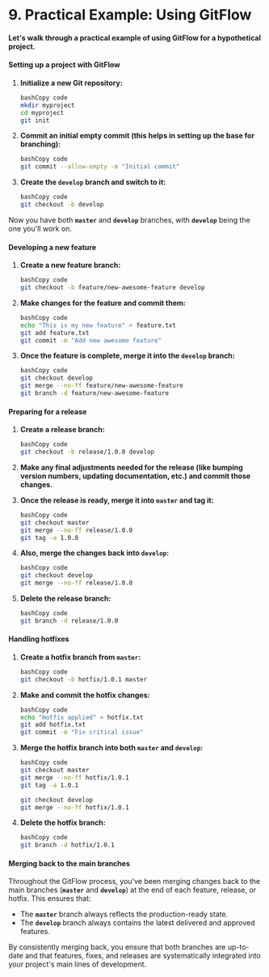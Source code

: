 # 9. Practical Example: Using GitFlow

#### Let's walk through a practical example of using GitFlow for a hypothetical project.

#### **Setting up a project with GitFlow**

1.  **Initialize a new Git repository:**

    ```bash
    bashCopy code
    mkdir myproject
    cd myproject
    git init

    ```
2.  **Commit an initial empty commit (this helps in setting up the base for branching):**

    ```bash
    bashCopy code
    git commit --allow-empty -m "Initial commit"

    ```
3.  **Create the `develop` branch and switch to it:**

    ```bash
    bashCopy code
    git checkout -b develop

    ```

Now you have both **`master`** and **`develop`** branches, with **`develop`** being the one you'll work on.

#### **Developing a new feature**

1.  **Create a new feature branch:**

    ```bash
    bashCopy code
    git checkout -b feature/new-awesome-feature develop

    ```
2.  **Make changes for the feature and commit them:**

    ```bash
    bashCopy code
    echo "This is my new feature" > feature.txt
    git add feature.txt
    git commit -m "Add new awesome feature"

    ```
3.  **Once the feature is complete, merge it into the `develop` branch:**

    ```bash
    bashCopy code
    git checkout develop
    git merge --no-ff feature/new-awesome-feature
    git branch -d feature/new-awesome-feature

    ```

#### **Preparing for a release**

1.  **Create a release branch:**

    ```bash
    bashCopy code
    git checkout -b release/1.0.0 develop

    ```
2. **Make any final adjustments needed for the release (like bumping version numbers, updating documentation, etc.) and commit those changes.**
3.  **Once the release is ready, merge it into `master` and tag it:**

    ```bash
    bashCopy code
    git checkout master
    git merge --no-ff release/1.0.0
    git tag -a 1.0.0

    ```
4.  **Also, merge the changes back into `develop`:**

    ```bash
    bashCopy code
    git checkout develop
    git merge --no-ff release/1.0.0

    ```
5.  **Delete the release branch:**

    ```bash
    bashCopy code
    git branch -d release/1.0.0

    ```

#### **Handling hotfixes**

1.  **Create a hotfix branch from `master`:**

    ```bash
    bashCopy code
    git checkout -b hotfix/1.0.1 master

    ```
2.  **Make and commit the hotfix changes:**

    ```bash
    bashCopy code
    echo "Hotfix applied" > hotfix.txt
    git add hotfix.txt
    git commit -m "Fix critical issue"

    ```
3.  **Merge the hotfix branch into both `master` and `develop`:**

    ```bash
    bashCopy code
    git checkout master
    git merge --no-ff hotfix/1.0.1
    git tag -a 1.0.1

    git checkout develop
    git merge --no-ff hotfix/1.0.1

    ```
4.  **Delete the hotfix branch:**

    ```bash
    bashCopy code
    git branch -d hotfix/1.0.1

    ```

#### **Merging back to the main branches**

Throughout the GitFlow process, you've been merging changes back to the main branches (**`master`** and **`develop`**) at the end of each feature, release, or hotfix. This ensures that:

* The **`master`** branch always reflects the production-ready state.
* The **`develop`** branch always contains the latest delivered and approved features.

By consistently merging back, you ensure that both branches are up-to-date and that features, fixes, and releases are systematically integrated into your project's main lines of development.
